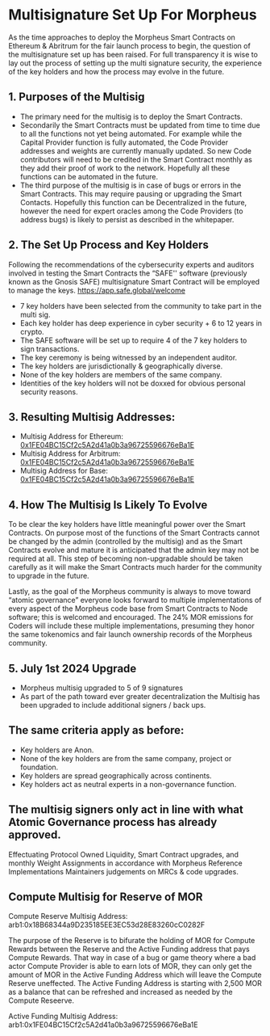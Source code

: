 # Multisignature Set Up For Morpheus

As the time approaches to deploy the Morpheus Smart Contracts on Ethereum & Abritrum for the fair launch process to begin, the question of the multisignature set up has been raised. For full transparency it is wise to lay out the process of setting up the multi signature security, the experience of the key holders and how the process may evolve in the future.

## 1. Purposes of the Multisig
- The primary need for the multisig is to deploy the Smart Contracts. 
- Secondarily the Smart Contracts must be updated from time to time due to all the functions not yet being automated. For example while the Capital Provider function is fully automated, the Code Provider addresses and weights are currently manually updated. So new Code contributors will need to be credited in the Smart Contract monthly as they add their proof of work to the network. Hopefully all these functions can be automated in the future.
- The third purpose of the multisig is in case of bugs or errors in the Smart Contracts. This may require pausing or upgrading the Smart Contacts. Hopefully this function can be Decentralized in the future, however the need for expert oracles among the Code Providers (to address bugs) is likely to persist as described in the whitepaper.

## 2. The Set Up Process and Key Holders
Following the recommendations of the cybersecurity experts and auditors involved in testing the Smart Contracts the “SAFE'' software (previously known as the Gnosis SAFE) multisignature Smart Contract will be employed to manage the keys. https://app.safe.global/welcome

- 7 key holders have been selected from the community to take part in the multi sig.
- Each key holder has deep experience in cyber security + 6 to 12 years in crypto.
- The SAFE software will be set up to require 4 of the 7 key holders to sign transactions.
- The key ceremony is being witnessed by an independent auditor.
- The key holders are jurisdictionally & geographically diverse.
- None of the key holders are members of the same company.
- Identities of the key holders will not be doxxed for obvious personal security reasons.

## 3. Resulting Multisig Addresses:
- Multisig Address for Ethereum: [0x1FE04BC15Cf2c5A2d41a0b3a96725596676eBa1E](https://etherscan.io/address/0x1FE04BC15Cf2c5A2d41a0b3a96725596676eBa1E)
- Multisig Address for Arbitrum: [0x1FE04BC15Cf2c5A2d41a0b3a96725596676eBa1E](https://arbiscan.io/address/0x1FE04BC15Cf2c5A2d41a0b3a96725596676eBa1E)
- Multisig Address for Base: [0x1FE04BC15Cf2c5A2d41a0b3a96725596676eBa1E](https://basescan.org/address/0x1FE04BC15Cf2c5A2d41a0b3a96725596676eBa1E)

## 4. How The Multisig Is Likely To Evolve
To be clear the key holders have little meaningful power over the Smart Contracts. On purpose most of the functions of the Smart Contracts cannot be changed by the admin (controlled by the multisig) and as the Smart Contracts evolve and mature it is anticipated that the admin key may not be required at all. This step of becoming non-upgradable should be taken carefully as it will make the Smart Contracts much harder for the community to upgrade in the future.

Lastly, as the goal of the Morpheus community is always to move toward “atomic governance” everyone looks forward to multiple implementations of every aspect of the Morpheus code base from Smart Contracts to Node software; this is welcomed and encouraged. The 24% MOR emissions for Coders will include these multiple implementations, presuming they honor the same tokenomics and fair launch ownership records of the Morpheus community.

## 5. July 1st 2024 Upgrade
- Morpheus multisig upgraded to 5 of 9 signatures
- As part of the path toward ever greater decentralization the Multisig has been upgraded to include additional signers / back ups.

## The same criteria apply as before: 
- Key holders are Anon.
- None of the key holders are from the same company, project or foundation.
- Key holders are spread geographically across continents.
- Key holders act as neutral experts in a non-governance function. 

## The multisig signers only act in line with what Atomic Governance process has already approved. 
Effectuating Protocol Owned Liquidity, Smart Contract upgrades, and monthly Weight Assignments in accordance with Morpheus Reference Implementations Maintainers judgements on MRCs & code upgrades.

## Compute Multisig for Reserve of MOR
Compute Reserve Multisig Address: arb1:0x18B68344a9D235185EE3EC53d28E83260cC0282F

The purpose of the Reserve is to bifurate the holding of MOR for Compute Rewards between the Reserve and the Active Funding address that pays Compute Rewards.
That way in case of a bug or game theory where a bad actor Compute Provider is able to earn lots of MOR, they can only get the amount of MOR in the Active Funding Address which will leave the Compute Reserve uneffected. The Active Funding Address is starting with 2,500 MOR as a balance that can be refreshed and increased as needed by the Compute Reseerve.

Active Funding Multisig Address: arb1:0x1FE04BC15Cf2c5A2d41a0b3a96725596676eBa1E
